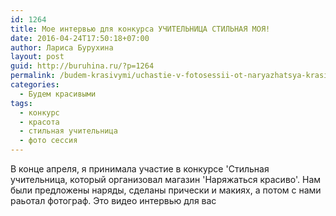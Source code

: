 ```yaml
---
id: 1264
title: Мое интервью для конкурса УЧИТЕЛЬНИЦА СТИЛЬНАЯ МОЯ!
date: 2016-04-24T17:50:18+07:00
author: Лариса Бурухина
layout: post
guid: http://buruhina.ru/?p=1264
permalink: /budem-krasivymi/uchastie-v-fotosessii-ot-naryazhatsya-krasivo
categories:
  - Будем красивыми
tags:
  - конкурс
  - красота
  - стильная учительница
  - фото сессия
---
```

В конце апреля, я принимала участие в конкурсе 'Стильная учительница, который организовал магазин 'Наряжаться красиво'. Нам были предложены наряды, сделаны прически и макиях, а потом с нами раьотал фотограф. Это видео интервью для вас